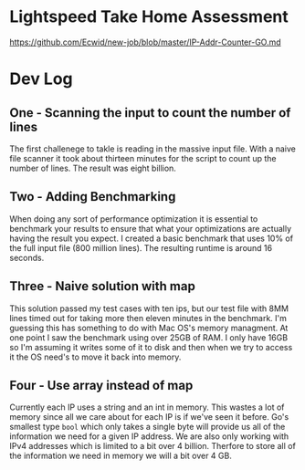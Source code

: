 # Lightspeed Take Home Assessment

https://github.com/Ecwid/new-job/blob/master/IP-Addr-Counter-GO.md

# Dev Log

## One - Scanning the input to count the number of lines

The first challenege to takle is reading in the massive input file. With a naive
file scanner it took about thirteen minutes for the script to count up the number of
lines. The result was eight billion.

## Two - Adding Benchmarking

When doing any sort of performance optimization it is essential to benchmark
your results to ensure that what your optimizations are actually having the
result you expect. I created a basic benchmark that uses 10% of the full input
file (800 million lines). The resulting runtime is around 16 seconds.

## Three - Naive solution with map

This solution passed my test cases with ten ips, but our test file with 8MM
lines timed out for taking more then eleven minutes in the benchmark. I'm
guessing this has something to do with Mac OS's memory managment. At one point I
saw the benchmark using over 25GB of RAM. I only have 16GB so I'm assuming it
writes some of it to disk and then when we try to access it the OS need's to
move it back into memory.

## Four - Use array instead of map

Currently each IP uses a string and an int in memory. This wastes a lot of
memory since all we care about for each IP is if we've seen it before. Go's
smallest type `bool` which only takes a single byte will provide us all of the
information we need for a given IP address. We are also only working with IPv4
addresses which is limited to a bit over 4 billion. Therfore to store all of the
information we need in memory we will a bit over 4 GB.
